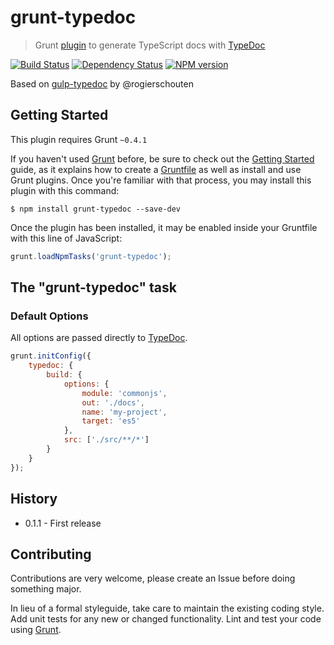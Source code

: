 # grunt-typedoc

> Grunt [plugin](http://gruntjs.com/) to generate TypeScript docs with [TypeDoc](https://github.com/sebastian-lenz/typedoc)

[![Build Status](https://secure.travis-ci.org/grunt-ts/grunt-typedoc.png?branch=master)](http://travis-ci.org/grunt-ts/grunt-typedoc) [![Dependency Status](https://gemnasium.com/grunt-ts/grunt-typedoc.png)](https://gemnasium.com/grunt-ts/grunt-typedoc) [![NPM version](https://badge.fury.io/js/grunt-typedoc.png)](http://badge.fury.io/js/grunt-typedoc)

Based on [gulp-typedoc](https://github.com/rogierschouten/gulp-typedoc) by @rogierschouten

## Getting Started
This plugin requires Grunt `~0.4.1`

If you haven't used [Grunt](http://gruntjs.com/) before, be sure to check out the [Getting Started](http://gruntjs.com/getting-started) guide, as it explains how to create a [Gruntfile](http://gruntjs.com/sample-gruntfile) as well as install and use Grunt plugins. Once you're familiar with that process, you may install this plugin with this command:

```shell
$ npm install grunt-typedoc --save-dev
```

Once the plugin has been installed, it may be enabled inside your Gruntfile with this line of JavaScript:

```js
grunt.loadNpmTasks('grunt-typedoc');
```

## The "grunt-typedoc" task

### Default Options

All options are passed directly to [TypeDoc](https://sebastian-lenz.github.io/typedoc/).

```js
grunt.initConfig({
	typedoc: {
		build: {
			options: {
				module: 'commonjs',
				out: './docs',
				name: 'my-project',
				target: 'es5'
			},
			src: ['./src/**/*']
		}
	}
});
```

## History

* 0.1.1 - First release

## Contributing

Contributions are very welcome, please create an Issue before doing something major.

In lieu of a formal styleguide, take care to maintain the existing coding style. Add unit tests for any new or changed functionality. Lint and test your code using [Grunt](http://gruntjs.com/).

